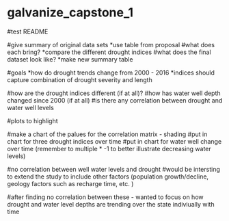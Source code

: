# galvanize_capstone_1
#test README

#give summary of original data sets
*use table from proposal
#what does each bring?
*compare the different drought indices
#what does the final dataset look like?
*make new summary table 

#goals
*how do drought trends change from 2000 - 2016
*indices should capture combination of drought severity and length

#how are the drought indices different (if at all)?
#how has water well depth changed since 2000 (if at all)
#is there any correlation between drought and water well levels

#plots to highlight

#make a chart of the palues for the correlation matrix - shading
#put in chart for three drought indices over time
#put in chart for water well change over time (remember to multiple * -1 to better illustrate decreasing water levels)







#no correlation between well water levels and drought
#would be intersting to extend the study to include other factors (population growth/decline, geology factors such as recharge time, etc. )

#after finding no correlation between these - wanted to focus on how drought and water level depths are trending over the state indiviually with time